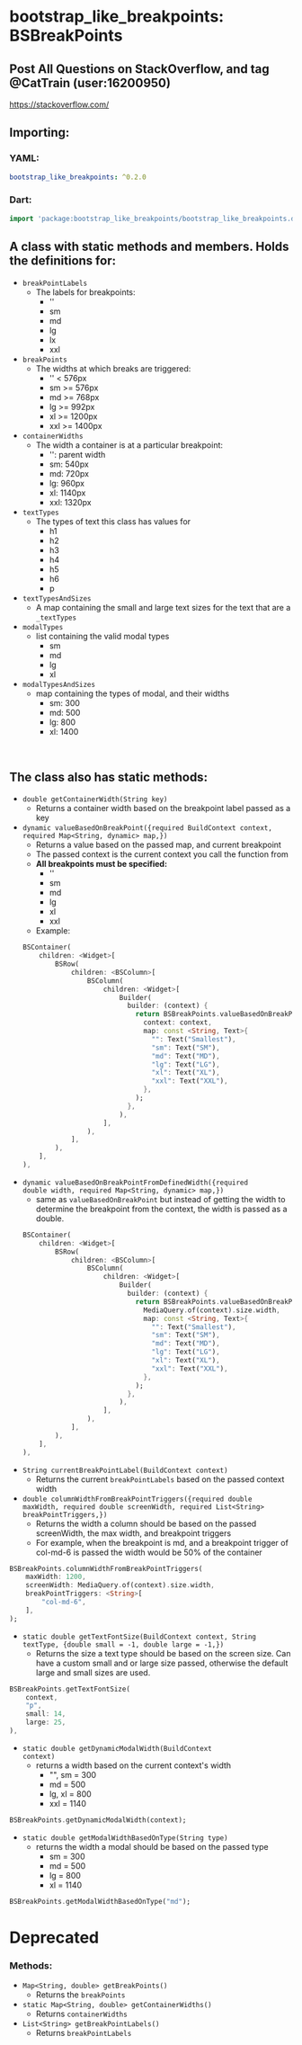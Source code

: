 # bootstrap_like_breakpoints: BSBreakPoints

## Post All Questions on StackOverflow, and tag @CatTrain (user:16200950)
https://stackoverflow.com/
<br />

## Importing:
### YAML:
```yaml
bootstrap_like_breakpoints: ^0.2.0
```

### Dart:
```dart
import 'package:bootstrap_like_breakpoints/bootstrap_like_breakpoints.dart';
```
## A class with static methods and members. Holds the definitions for:
- <code>breakPointLabels</code>
    - The labels for breakpoints:
        - ''
        - sm
        - md
        - lg
        - lx
        - xxl
- <code>breakPoints</code>
    - The widths at which breaks are triggered:
        - '' < 576px
        - sm >= 576px
        - md >= 768px
        - lg >= 992px
        - xl >= 1200px
        - xxl >= 1400px
- <code>containerWidths</code>
    - The width a container is at a particular breakpoint:
        - '': parent width
        - sm: 540px
        - md: 720px
        - lg: 960px
        - xl: 1140px
        - xxl: 1320px
- <code>textTypes</code>
    - The types of text this class has values for
        - h1
        - h2
        - h3
        - h4
        - h5
        - h6
        - p
- <code>textTypesAndSizes</code>
    - A map containing the small and large text sizes for the text that are a <code>_textTypes</code> 
- <code>modalTypes</code>
    - list containing the valid modal types
        - sm
        - md
        - lg
        - xl
- <code>modalTypesAndSizes</code>
    - map containing the types of modal, and their widths
        - sm: 300
        - md: 500
        - lg: 800
        - xl: 1400
<br />

## The class also has static methods:
- <code>double getContainerWidth(String key)</code>
    - Returns a container width based on the breakpoint label passed as a key
- <code>dynamic valueBasedOnBreakPoint({required BuildContext context, required Map<String, dynamic> map,})</code>
    - Returns a value based on the passed map, and current breakpoint
    - The passed context is the current context you call the function from
    - **All breakpoints must be specified:**
        - ''
        - sm
        - md
        - lg
        - xl
        - xxl
    - Example:
    ```dart
    BSContainer(
        children: <Widget>[
            BSRow(
                children: <BSColumn>[
                    BSColumn(
                        children: <Widget>[
                            Builder(
                              builder: (context) {
                                return BSBreakPoints.valueBasedOnBreakPoint(
                                  context: context,
                                  map: const <String, Text>{
                                    "": Text("Smallest"),
                                    "sm": Text("SM"),
                                    "md": Text("MD"),
                                    "lg": Text("LG"),
                                    "xl": Text("XL"),
                                    "xxl": Text("XXL"),
                                  },
                                );
                              },
                            ),
                        ],
                    ),
                ],
            ),
        ],
    ),
    ```
- <code>dynamic valueBasedOnBreakPointFromDefinedWidth({required double width, required Map\<String, dynamic> map,}) </code>
    - same as <code>valueBasedOnBreakPoint</code> but instead of getting the width to determine the breakpoint from the context, the width is passed as a double.
    ```dart
    BSContainer(
        children: <Widget>[
            BSRow(
                children: <BSColumn>[
                    BSColumn(
                        children: <Widget>[
                            Builder(
                              builder: (context) {
                                return BSBreakPoints.valueBasedOnBreakPointFromDefinedWidth(
                                  MediaQuery.of(context).size.width,
                                  map: const <String, Text>{
                                    "": Text("Smallest"),
                                    "sm": Text("SM"),
                                    "md": Text("MD"),
                                    "lg": Text("LG"),
                                    "xl": Text("XL"),
                                    "xxl": Text("XXL"),
                                  },
                                );
                              },
                            ),
                        ],
                    ),
                ],
            ),
        ],
    ),
    ```
- <code>String currentBreakPointLabel(BuildContext context)</code>
    - Returns the current <code>breakPointLabels</code> based on the passed context width
- <code>double columnWidthFromBreakPointTriggers({required double maxWidth, required double screenWidth, required List\<String> breakPointTriggers,})</code>
    - Returns the width a column should be based on the passed screenWidth, the max width, and breakpoint triggers
    - For example, when the breakpoint is md, and a breakpoint trigger of col-md-6 is passed the width would be 50% of the container
```dart
BSBreakPoints.columnWidthFromBreakPointTriggers(
    maxWidth: 1200,
    screenWidth: MediaQuery.of(context).size.width,
    breakPointTriggers: <String>[
        "col-md-6",
    ],
);
```
- <code>static double getTextFontSize(BuildContext context, String textType, {double small = -1, double large = -1,})</code>
    - Returns the size a text type should be based on the screen size. Can have a custom small and or large size passed, otherwise the default large and small sizes are used.
```dart
BSBreakPoints.getTextFontSize(
    context,
    "p",
    small: 14,
    large: 25,
),
```
- <code>static double getDynamicModalWidth(BuildContext context)</code>
    - returns a width based on the current context's width
        - "", sm = 300
        - md = 500
        - lg, xl = 800
        - xxl = 1140
```dart
BSBreakPoints.getDynamicModalWidth(context);
```
- <code>static double getModalWidthBasedOnType(String type)</code>
    - returns the width a modal should be based on the passed type
        - sm = 300
        - md = 500
        - lg = 800
        - xl = 1140
```dart
BSBreakPoints.getModalWidthBasedOnType("md");
```

#  Deprecated
### Methods:
- <code>Map<String, double> getBreakPoints() </code>
    - Returns the <code>breakPoints</code>
- <code>static Map<String, double> getContainerWidths()</code>
    - Returns <code>containerWidths</code>
- <code>List\<String> getBreakPointLabels()</code>
    - Returns <code>breakPointLabels</code>